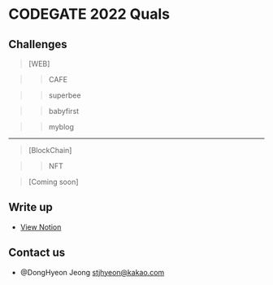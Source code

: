 # CODEGATE 2022 Quals

## Challenges

> [WEB]

>> CAFE

>> superbee

>> babyfirst

>> myblog

---

> [BlockChain]

>> NFT

> [Coming soon]

## Write up

- [View Notion](https://public.jhyeon.dev/c957a92c-0154-4e5e-bcd8-2e6b34247403)

## Contact us

- @DongHyeon Jeong [stjhyeon@kakao.com](mailto://stjhyeon@kakao.com)